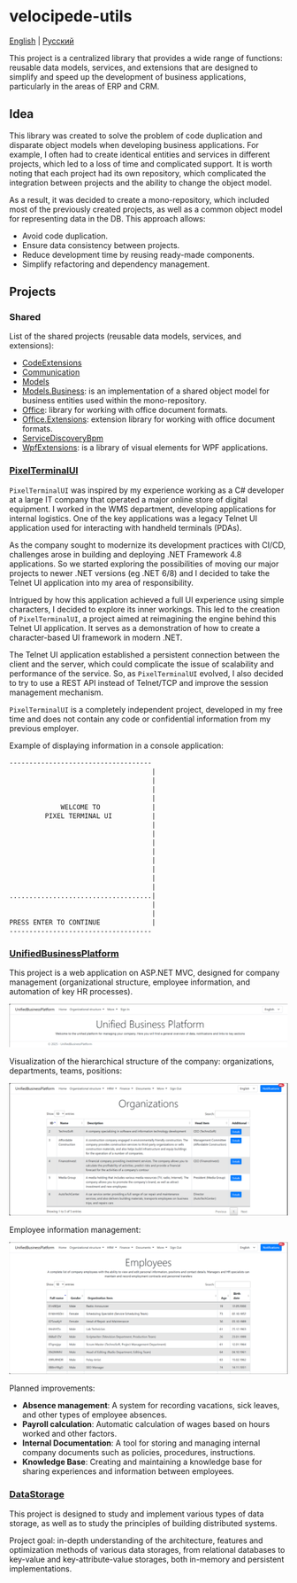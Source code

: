# velocipede-utils 

[English](README.md) | [Русский](README.ru.md)

This project is a centralized library that provides a wide range of functions: reusable data models, services, and extensions that are designed to simplify and speed up the development of business applications, particularly in the areas of ERP and CRM.

## Idea

This library was created to solve the problem of code duplication and disparate object models when developing business applications. For example, I often had to create identical entities and services in different projects, which led to a loss of time and complicated support. It is worth noting that each project had its own repository, which complicated the integration between projects and the ability to change the object model.

As a result, it was decided to create a mono-repository, which included most of the previously created projects, as well as a common object model for representing data in the DB. This approach allows:
- Avoid code duplication.
- Ensure data consistency between projects.
- Reduce development time by reusing ready-made components.
- Simplify refactoring and dependency management.

## Projects

### Shared

List of the shared projects (reusable data models, services, and extensions):

- [CodeExtensions](VelocipedeUtils/Shared/src/CodeExtensions/README.md)
- [Communication](VelocipedeUtils/Shared/src/Communication/README.md)
- [Models](VelocipedeUtils/Shared/src/Models/README.md)
- [Models.Business](VelocipedeUtils/Shared/src/Models.Business/README.md): is an implementation of a shared object model for business entities used within the mono-repository.
- [Office](VelocipedeUtils/Shared/src/Office/README.md): library for working with office document formats.
- [Office.Extensions](VelocipedeUtils/Shared/src/Office.Extensions/README.md): extension library for working with office document formats.
- [ServiceDiscoveryBpm](VelocipedeUtils/Shared/src/ServiceDiscoveryBpm/README.md)
- [WpfExtensions](VelocipedeUtils/Shared/src/WpfExtensions/README.md): is a library of visual elements for WPF applications.

### [PixelTerminalUI](VelocipedeUtils/PixelTerminalUI/README.md)

`PixelTerminalUI` was inspired by my experience working as a C# developer at a large IT company that operated a major online store of digital equipment. I worked in the WMS department, developing applications for internal logistics. One of the key applications was a legacy Telnet UI application used for interacting with handheld terminals (PDAs).

As the company sought to modernize its development practices with CI/CD, challenges arose in building and deploying .NET Framework 4.8 applications. So we started exploring the possibilities of moving our major projects to newer .NET versions (eg .NET 6/8) and I decided to take the Telnet UI application into my area of responsibility.

Intrigued by how this application achieved a full UI experience using simple characters, I decided to explore its inner workings. This led to the creation of `PixelTerminalUI`, a project aimed at reimagining the engine behind this Telnet UI application. It serves as a demonstration of how to create a character-based UI framework in modern .NET.

The Telnet UI application established a persistent connection between the client and the server, which could complicate the issue of scalability and performance of the service. So, as `PixelTerminalUI` evolved, I also decided to try to use a REST API instead of Telnet/TCP and improve the session management mechanism.

`PixelTerminalUI` is a completely independent project, developed in my free time and does not contain any code or confidential information from my previous employer.

Example of displaying information in a console application:

```
------------------------------------
                                    |
                                    |
                                    |
                                    |
             WELCOME TO             |
         PIXEL TERMINAL UI          |
                                    |
                                    |
                                    |
                                    |
                                    |
                                    |
                                    |
                                    |
....................................|
                                    |
                                    |
PRESS ENTER TO CONTINUE             |
------------------------------------
```

### [UnifiedBusinessPlatform](VelocipedeUtils/UnifiedBusinessPlatform/README.md)

This project is a web application on ASP.NET MVC, designed for company management (organizational structure, employee information, and automation of key HR processes).

![Ubp.HomePage](VelocipedeUtils/UnifiedBusinessPlatform/docs/img/Ubp.HomePage.png)

Visualization of the hierarchical structure of the company: organizations, departments, teams, positions:

![Ubp.Organizations](VelocipedeUtils/UnifiedBusinessPlatform/docs/img/Ubp.Organizations.png)

Employee information management:

![Ubp.Employees](VelocipedeUtils/UnifiedBusinessPlatform/docs/img/Ubp.Employees.png)

Planned improvements:
- **Absence management**: A system for recording vacations, sick leaves, and other types of employee absences.
- **Payroll calculation**: Automatic calculation of wages based on hours worked and other factors.
- **Internal Documentation**: A tool for storing and managing internal company documents such as policies, procedures, instructions.
- **Knowledge Base**: Creating and maintaining a knowledge base for sharing experiences and information between employees.

### [DataStorage](VelocipedeUtils/DataStorage/README.md)

This project is designed to study and implement various types of data storage, as well as to study the principles of building distributed systems.

Project goal: in-depth understanding of the architecture, features and optimization methods of various data storages, from relational databases to key-value and key-attribute-value storages, both in-memory and persistent implementations.
